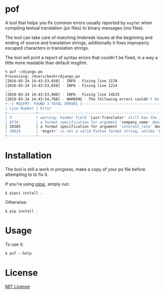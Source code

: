 # pof

A tool that helps you fix common errors usually reported by `msgfmt` when compiling textual translation (po files) to binary messages (mo files).

The tool can take care of matching linebreak issues at the beginning and ending of source and translation strings, additionally it fixes improperly escaped characters in translation strings.

The tool will print a report of syntax errors that couldn't be fixed, in a way a little more readable than default msgfmt.

```bash
% pof ~/django.po
Processing: /Users/beshr/django.po
[2016-03-24 14:43:53,658] - INFO - Fixing line 1170
[2016-03-24 14:43:53,658] - INFO - Fixing line 1214
...
[2016-03-24 14:43:53,908] - INFO - Fixing line 14525
[2016-03-24 14:43:54,768] - WARNING - The following errors couldn't be fixed automatically.
+--[ MSGFMT: FOUND 3 FATAL ERRORS ]-----------------------------------------------------------+------------------------------------------------------------------------------------+
| Line Number | Error                                                                         | Reason                                                                             |
+-------------+-------------------------------------------------------------------------------+------------------------------------------------------------------------------------+
| 3           | warning: header field 'Last-Translator' still has the initial default value   |                                                                                    |
| 8774        | a format specification for argument 'company_name' doesn't exist in 'msgstr'  |                                                                                    |
| 20385       | a format specification for argument 'interest_rate' doesn't exist in 'msgstr' |                                                                                    |
| 20624       | 'msgstr' is not a valid Python format string, unlike 'msgid'.                 |  In the directive number 7, the character 'y' is not a valid conversion specifier. |
+-------------+-------------------------------------------------------------------------------+------------------------------------------------------------------------------------+
```

# Installation

The tool is still a work in progress, make a copy of your po file before attempting to to fix it.

If you're using [pipsi](https://github.com/mitsuhiko/pipsi#readme), simply run:

    $ pipsi install .

Otherwise:

    $ pip install .

# Usage

To use it:

    $ pof --help


# License

[MIT License](http://beshr.mit-license.org)